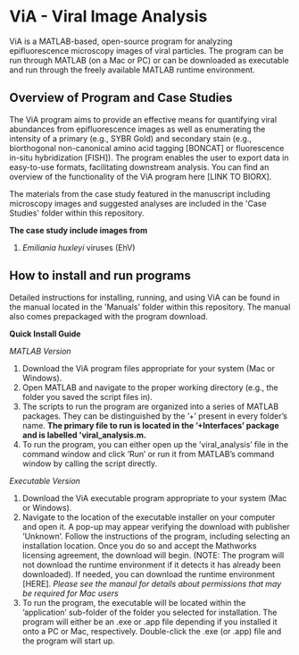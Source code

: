 # ViA - Viral Image Analysis
ViA is a MATLAB-based, open-source program for analyzing epifluorescence microscopy images of viral particles. The program can be run through MATLAB (on a Mac or PC) or can be downloaded as executable and run through the freely available MATLAB runtime environment.

## Overview of Program and Case Studies
The ViA program aims to provide an effective means for quantifying viral abundances from epifluorescence images as well as enumerating the intensity of a primary (e.g., SYBR Gold) and secondary stain (e.g., biorthogonal non-canonical amino acid tagging [BONCAT] or fluorescence in-situ hybridization [FISH]). The program enables the user to export data in easy-to-use formats, facilitating downstream analysis. You can find an overview of the functionality of the ViA program here [LINK TO BIORX].

The materials from the case study featured in the manuscript including microscopy images and suggested analyses are included in the 'Case Studies' folder within this repository. 

**The case study include images from**
1) *Emiliania huxleyi* viruses (EhV)

## How to install and run programs
Detailed instructions for installing, running, and using ViA can be found in the manual located in the 'Manuals' folder within this repository. The manual also comes prepackaged with the program download.

**Quick Install Guide**

*MATLAB Version*
1. Download the ViA program files appropriate for your system (Mac or Windows).
2. Open MATLAB and navigate to the proper working directory (e.g., the folder you saved the script files in).
3. The scripts to run the program are organized into a series of MATLAB packages. They can be distinguished by the ’+’ present in every folder’s name. **The primary file to run is located in the ’+Interfaces’ package and is labelled 'viral_analysis.m.**
4. To run the program, you can either open up the ’viral_analysis’ file in the command window and click ’Run’ or run it from MATLAB’s command window by calling the script directly.

*Executable Version*
1. Download the ViA executable program appropriate to your system (Mac or Windows). 
2. Navigate to the location of the executable installer on your computer and open it. A pop-up may appear verifying the download with publisher ’Unknown’. Follow the instructions of the program, including selecting an installation location. Once you do so and accept the Mathworks licensing agreement, the download will begin. (NOTE: The program will not download the runtime environment if it detects it has already been downloaded). If needed, you can download the runtime environment [HERE]. *Please see the manaul for details about permissions that may be required for Mac users*
3. To run the program, the executable will be located within the ’application’ sub-folder of the folder you selected for installation. The program will either be an .exe or .app file depending if you installed it onto a PC or Mac, respectively. Double-click the .exe (or .app) file and the program will start up. 
